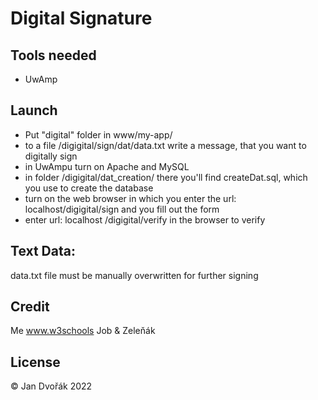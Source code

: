 # Digital Signature

## Tools needed
 - UwAmp
  
## Launch

- Put "digital" folder in www/my-app/
- to a file /digigital/sign/dat/data.txt write a message, that you want to digitally sign
- in UwAmpu turn on Apache and MySQL
- in folder /digigital/dat_creation/ there you'll find createDat.sql, which you use to create the database
- turn on the web browser in which you enter the url: localhost/digigital/sign and you fill out the form
- enter url: localhost /digigital/verify in the browser to verify

  
## Text Data:
 data.txt file must be manually overwritten for further signing

## Credit
Me
www.w3schools
Job & Zeleňák


## License
© Jan Dvořák 2022 

